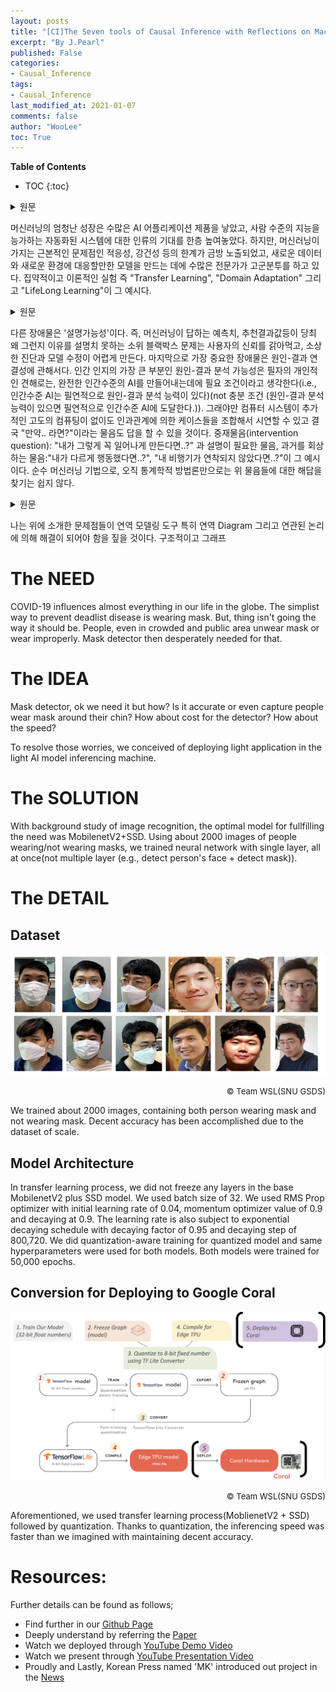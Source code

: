 ```yaml
---
layout: posts
title: "[CI]The Seven tools of Causal Inference with Reflections on Machine Learning"
excerpt: "By J.Pearl"
published: False
categories:
- Causal_Inference
tags:
- Causal_Inference
last_modified_at: 2021-01-07
comments: false
author: "WooLee"
toc: True
---
```



**Table of Contents**<br>
* TOC
{:toc}

<details>
  <summary>원문</summary>
  The dramatic success in machine learning has led to an explosion of AI applications and increasing expectations for autonomous systems that exhibit human-level intelligence. These expectations, however, have met with fundamental obstacles that cut across many applica- tion areas. One such obstacle is adaptability or robustness. Machine learning researchers have noted that current systems lack the capa- bility of recognizing or reacting to new circumstances they have not been specifically programmed or trained for. Intensive theoretical and experimental efforts toward “transfer learning,” “domain adap- tation,” and “Lifelong learning” [Chen and Liu 2016] are reflective of this obstacle.
</details>

머신러닝의 엄청난 성장은 수많은 AI 어플리케이션 제품을 낳았고, 사람 수준의 지능을 능가하는 자동화된 시스템에 대한 인류의 기대를 한층 높여놓았다. 하지만, 머신러닝이 가지는 근본적인 문제점인 적응성, 강건성 등의 한계가 금방 노출되었고, 새로운 데이터와 새로운 환경에 대응할만한 모델을 만드는 데에 수많은 전문가가 고군분투를 하고 있다. 집약적이고 이론적인 실험 즉 "Transfer Learning", "Domain Adaptation" 그리고 "LifeLong Learning"이 그 예시다. 

<details>
  <summary>원문</summary>
  Another obstacle is explainability, that is, “machine learning mod- els remain mostly black boxes” [Ribeiro et al. 2016] unable to ex- plain the reasons behind their predictions or recommendations, thus eroding users trust. and impeding diagnosis and repair. See [Marcus 2018] and ⟨http://www.sciencemag.org/news/2018/05/ai- researchers-allege-machine-learning-alchemy⟩.
A third obstacle concerns the understanding of cause-effect con- nections. This hallmark of human cognition [Lake et al. 2015; Pearl and Mackenzie 2018] is, in this author’s opinion, a necessary (though not sufficient) ingredient for achieving human-level intelligence. This ingredient should allow computer systems to choreograph a parsimonious and modular representation of their environment, interrogate that representation, distort it by acts of imagination and finally answer “What if?” kind of questions. Examples are interven- tional questions: “What if I make it happen?” and retrospective or explanatory questions: “What if I had acted differently?” or “what if my flight had not been late?” Such questions cannot be articulated, let alone answered by systems that operate in purely statistical mode, as do most learning machines today.
</details>

다른 장애물은 '설명가능성'이다. 즉, 머신러닝이 답하는 예측치, 추천결과값등이 당최 왜 그런지 이유를 설명치 못하는 소위 블랙박스 문제는 사용자의 신뢰를 갉아먹고, 소상한 진단과 모델 수정이 어렵게 만든다. 마지막으로 가장 중요한 장애물은 원인-결과 연결성에 관해서다. 인간 인지의 가장 큰 부분인 원인-결과 분석 가능성은 필자의 개인적인 견해로는, 완전한 인간수준의 AI를 만들어내는데에 필요 조건이라고 생각한다(i.e., 인간수준 AI는 필연적으로 원인-결과 분석 능력이 있다)(not 충분 조건 (원인-결과 분석 능력이 있으면 필연적으로 인간수준 AI에 도달한다.)). 그래야만 컴퓨터 시스템이 추가적인 고도의 컴퓨팅이 없이도 인과관계에 의한 케이스들을 조합해서 시연할 수 있고 결국 "만약.. 라면?"이라는 물음도 답을 할 수 있을 것이다. 중재물음(intervention question): "내가 그렇게 꼭 일어나게 만든다면..?" 과 설명이 필요한 물음, 과거를 회상하는 물음:"내가 다르게 행동했다면..?", "내 비행기가 연착되지 않았다면..?"이 그 예시이다. 순수 머신러닝 기법으로, 오직 통계학적 방법론만으로는 위 물음들에 대한 해답을 찾기는 쉽지 않다.


<details>
  <summary>원문</summary>
  I postulate that all three obstacles mentioned above require equip- ping machines with causal modeling tools, in particular, causal diagrams and their associated logic. Advances in graphical and structural models have made counterfactuals computationally man- ageable and thus rendered causal reasoning a viable component in support of strong AI.

  In the next section, I will describe a three-level hierarchy that re- stricts and governs inferences in causal reasoning. The final section summarizes how traditional impediments are circumvented using modern tools of causal inference. In particular, I will present seven tasks which are beyond reach of associational learning systems and which have been accomplished using the tools of causal modeling.

</details>

나는 위에 소개한 문제점들이 연역 모델링 도구 특히 연역 Diagram 그리고 연관된 논리에 의해 해결이 되어야 함을 짚을 것이다. 구조적이고 그래프


# The NEED
COVID-19 influences almost everything in our life in the globe. The simplist way to prevent deadlist disease is wearing mask. But, thing isn't going the way it should be. People, even in crowded and public area unwear mask or wear improperly. Mask detector then desperately needed for that.

# The IDEA
Mask detector, ok we need it but how? Is it accurate or even capture people wear mask around their chin? How about cost for the detector? How about the speed?

To resolve those worries, we conceived of deploying light application in the light AI model inferencing machine.

# The SOLUTION
With background study of image recognition, the optimal model for fullfilling the need was MobilenetV2+SSD. Using about 2000 images of people wearing/not wearing masks, we trained neural network with single layer, all at once(not multiple layer (e.g., detect person's face + detect mask)).

# The DETAIL
## Dataset
<img src = "/assets/img/coral/fig1.png">
<p style="text-align:right;"><font size="2">&copy;	Team WSL(SNU GSDS)</font></p>
We trained about 2000 images, containing both person wearing mask and not wearing mask. Decent accuracy has been accomplished due to the dataset of scale.


## Model Architecture
In transfer learning process, we did not freeze any layers in the base MobilenetV2 plus SSD model. We used batch size of 32. We used RMS Prop optimizer with initial learning rate of 0.04, momentum optimizer value of 0.9 and decaying at 0.9. The learning rate is also subject to exponential decaying schedule with decaying factor of 0.95 and decaying step of 800,720. We did quantization-aware training for quantized model and same hyperparameters were used for both models. Both models were trained for 50,000 epochs. 


## Conversion for Deploying to Google Coral
<img src = "/assets/img/coral/fig2.png">
<p style="text-align:right;"><font size="2">&copy;	Team WSL(SNU GSDS)</font></p>
Aforementioned, we used transfer learning process(MoblienetV2 + SSD) followed by quantization. Thanks to quantization, the inferencing speed was faster than we imagined with maintaining decent accuracy.

# Resources:
Further details can be found as follows;
- Find further in our [Github Page](https://github.com/KeondoPark/coral_mask)
- Deeply understand by referring the [Paper](https://arxiv.org/abs/2010.04427)
- Watch we deployed through [YouTube Demo Video](https://www.youtube.com/watch?v=XyWUv3Uxpz4&feature=youtu.be&ab_channel=WooLEE)
- Watch we present through [YouTube Presentation Video](https://www.youtube.com/watch?v=MdS2j5mPYmk&ab_channel=WooLEE)
- Proudly and Lastly, Korean Press named 'MK' introduced out project in the [News](https://mk.co.kr/news/it/view/2020/06/669932/)